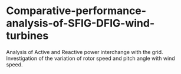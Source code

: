 # Comparative-performance-analysis-of-SFIG-DFIG-wind-turbines
Analysis of Active and Reactive power interchange with the grid. Investigation of the variation of rotor speed and pitch angle with wind speed.
 
